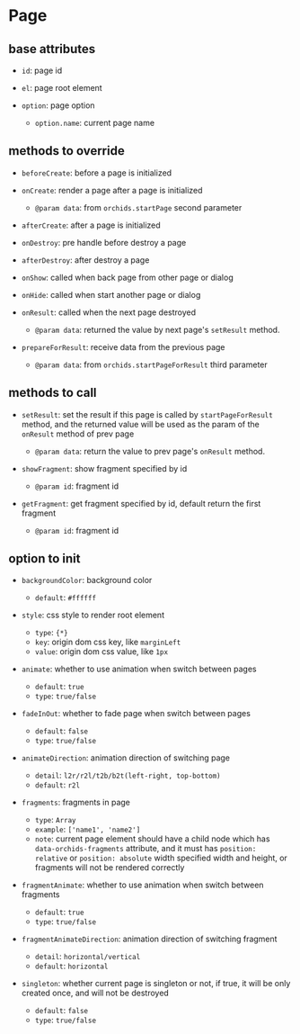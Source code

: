 # Page

## base attributes

* `id`: page id

* `el`: page root element

* `option`: page option
    - `option.name`: current page name

## methods to override

* `beforeCreate`: before a page is initialized

* `onCreate`: render a page after a page is initialized
    - `@param data`: from `orchids.startPage` second parameter
    
* `afterCreate`: after a page is initialized
    
* `onDestroy`: pre handle before destroy a page

* `afterDestroy`: after destroy a page

* `onShow`: called when back page from other page or dialog

* `onHide`: called when start another page or dialog

* `onResult`: called when the next page destroyed
    - `@param data`: returned the value by next page's `setResult` method.
    
* `prepareForResult`: receive data from the previous page
    - `@param data`: from `orchids.startPageForResult` third parameter
    
## methods to call

* `setResult`: set the result if this page is called by `startPageForResult` method, and the returned value will be used as the param of the `onResult` method of prev page
    - `@param data`: return the value to prev page's `onResult` method.
    
* `showFragment`: show fragment specified by id
    - `@param id`: fragment id
    
* `getFragment`: get fragment specified by id, default return the first fragment
    - `@param id`: fragment id

## option to init

* `backgroundColor`: background color
    - `default`: `#ffffff`
    
* `style`: css style to render root element
    - `type`: `{*}`
    - `key`: origin dom css key, like `marginLeft`
    - `value`: origin dom css value, like `1px`
    
* `animate`: whether to use animation when switch between pages
    - `default`: `true`
    - `type`: `true/false`
    
* `fadeInOut`: whether to fade page when switch between pages
    - `default`: `false`
    - `type`: `true/false`
    
* `animateDirection`: animation direction of switching page
    - `detail`: `l2r/r2l/t2b/b2t(left-right, top-bottom)`
    - `default`: `r2l`
    
* `fragments`: fragments in page
    - `type`: `Array`
    - `example`: `['name1', 'name2']`
    - `note`: current page element should have a child node which has `data-orchids-fragments` attribute, and it must has `position: relative` or `position: absolute` width specified width and height, or fragments will not be rendered correctly

* `fragmentAnimate`: whether to use animation when switch between fragments
    - `default`: `true`
    - `type`: `true/false`
    
* `fragmentAnimateDirection`: animation direction of switching fragment
    - `detail`: `horizontal/vertical`
    - `default`: `horizontal`

* `singleton`: whether current page is singleton or not, if true, it will be only created once, and will not be destroyed
    - `default`: `false`
    - `type`: `true/false`